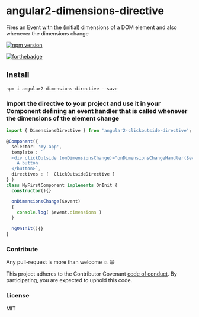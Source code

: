 # angular2-dimensions-directive
Fires an Event with the (initial) dimensions of a DOM element and also whenever the dimensions change

[![npm version](https://badge.fury.io/js/angular2-clickoutside-directive.svg)](https://badge.fury.io/js/angular2-clickoutside-directive)

[![forthebadge](http://forthebadge.com/images/badges/built-with-love.svg)](http://forthebadge.com)

## Install

`npm i angular2-dimensions-directive --save`

### Import the directive to your project and use it in your Component defining an event handler that is called whenever the dimensions of the element change

```typescript
import { DimensionsDirective } from 'angular2-clickoutside-directive';

@Component({
  selector: 'my-app',
  template : `
  <div clickOutside (onDimensionsChange)="onDimensionsChangeHandler($event)"">
    A button
  </button>`,
  directives : [  ClickOutsideDirective ]
} )
class MyFirstComponent implements OnInit {
  constructor(){}

  onDimensionsChange($event)
  {
    console.log( $event.dimensions )
  }

  ngOnInit(){}
}
```
### Contribute

Any pull-request is more than welcome :boom: :smile:

This project adheres to the Contributor Covenant [code of conduct](http://contributor-covenant.org/). By participating, you are expected to uphold this code.

### License

MIT
